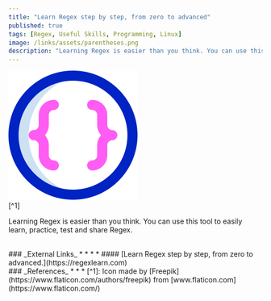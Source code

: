```yaml
---
title: "Learn Regex step by step, from zero to advanced"
published: true
tags: [Regex, Useful Skills, Programming, Linux]
image: /links/assets/parentheses.png
description: "Learning Regex is easier than you think. You can use this tool to easily learn, practice, test and share Regex."
---
```


![](/links/assets/parentheses.png)
<br>
[^1]

Learning Regex is easier than you think. You can use this tool to easily learn, practice, test and share Regex.

<br>
### _External Links_
* * *
* #### [Learn Regex step by step, from zero to advanced.](https://regexlearn.com)

<br>
### _References_
* * *
[^1]: Icon made by [Freepik](https://www.flaticon.com/authors/freepik) from [www.flaticon.com](https://www.flaticon.com/)
